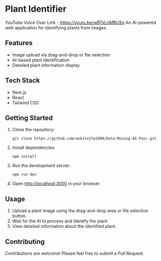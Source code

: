 # Plant Identifier
YouTube Voice Over Link - https://youtu.be/wBTxLnMBUSo
An AI-powered web application for identifying plants from images.

## Features

- Image upload via drag-and-drop or file selection
- AI-based plant identification
- Detailed plant information display

## Tech Stack

- Next.js
- React
- Tailwind CSS

## Getting Started

1. Clone the repository:
   ```
   git clone https://github.com/ankitojha1999/Data-Mining-AI-Pair.git
   ```

2. Install dependencies:
   ```
   npm install
   ```

3. Run the development server:
   ```
   npm run dev
   ```

4. Open [http://localhost:3000](http://localhost:3000) in your browser.

## Usage

1. Upload a plant image using the drag-and-drop area or file selection button.
2. Wait for the AI to process and identify the plant.
3. View detailed information about the identified plant.

## Contributing

Contributions are welcome! Please feel free to submit a Pull Request.


